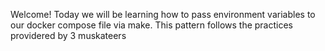 Welcome! Today we will be learning how to pass environment variables to our docker compose file via make. This pattern follows the practices providered by 3 muskateers